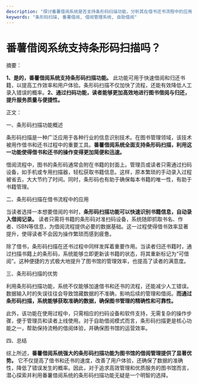 ```yaml
---
description: "探讨番薯借阅系统是否支持条形码扫描功能，分析其在借书还书流程中的应用。"
keywords: "条形码扫描, 番薯借阅, 借阅管理系统, 自助借阅"
---
```

# 番薯借阅系统支持条形码扫描吗？

摘要：

**1、是的，番薯借阅系统支持条形码扫描功能。** 此功能可用于快速借阅和归还书籍，以提高工作效率和用户体验。条形码扫描不仅加快了流程，还能有效降低人工录入错误的概率。**2、通过扫码功能，读者能够更加高效地进行图书借阅与归还，提升服务质量与便捷性。**

正文：

一、条形码扫描功能概述

条形码扫描是一种广泛应用于各种行业的信息识别技术。在图书管理领域，该技术被用作借书和还书过程中的重要工具。**番薯借阅系统全面支持条形码扫描，利用这一功能使得借书和还书的操作变得更加简便和迅速。**

借阅流程中，图书的条形码通常会附在书籍的封面上。管理员或读者只需通过扫码设备，如手机或专用扫描器，轻松获取书籍信息。这样，原本繁琐的手动录入过程被省去，大大节约了时间。同时，条形码也有助于确保每本书籍的唯一性，有助于书籍管理。

二、条形码扫描在借书流程中的应用

当读者选择一本想要借阅的书时，**条形码扫描功能可以快速识别书籍信息，自动录入借阅记录。** 读者只需将书籍的条形码对准扫码设备，系统随即抓取书名、作者、ISBN等信息，为借阅流程提供必要的数据基础。这一过程使得借书效率显著提升，使得读者不会因为操作繁琐而感到疲惫。

除了借书，条形码扫描在还书过程中同样发挥着重要作用。当读者归还书籍时，通过扫描书籍上的条形码，系统能够立即更新该书籍的状态，将其重新标记为“可借阅”。这种便捷的方式极大地提升了图书馆的管理效率，也提高了读者的满意度。

三、条形码扫描的优势

利用条形码扫描功能，系统不仅能够加速借书和还书的流程，还能减少人工错误。数据输入时的失误往往会导致馆藏数据的不准确，影响后续的管理和借阅。**而通过条形码扫描，系统能够获取准确的数据，确保图书管理的精确性和可靠性。**

此外，该功能在使用过程中，只需相应的扫码设备和软件支持，无需复杂的操作步骤，便于管理员和读者上线使用。对于自助借阅模式而言，条形码扫描更是核心功能之一，帮助保持流畅的借阅体验，并确保图书馆的运营效率。

四、总结

综上所述，**番薯借阅系统强大的条形码扫描功能为图书馆的借阅管理提供了显著优势。** 它不仅提高了借书和还书的速度，改善了用户体验，还确保了数据的准确性，降低了错误发生的概率。因此，对于追求高效管理和优质服务的图书馆而言，潜心探索并利用番薯借阅系统的条形码扫描功能无疑是一个明智的选择。
